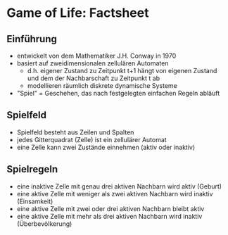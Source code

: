 # Game of Life: Factsheet

## Einführung

- entwickelt von dem Mathematiker J.H. Conway in 1970
- basiert auf zweidimensionalen zellulären Automaten
  - d.h. eigener Zustand zu Zeitpunkt t+1 hängt von eigenen Zustand und dem der Nachbarschaft zu Zeitpunkt t ab
  - modellieren räumlich diskrete dynamische Systeme
- "Spiel" = Geschehen, das nach festgelegten einfachen Regeln abläuft

## Spielfeld

- Spielfeld besteht aus Zeilen und Spalten
- jedes Gitterquadrat (Zelle) ist ein zellulärer Automat
- eine Zelle kann zwei Zustände einnehmen (aktiv oder inaktiv)

## Spielregeln
- eine inaktive Zelle mit genau drei aktiven Nachbarn wird aktiv (Geburt)
- eine aktive Zelle mit weniger als zwei aktiven Nachbarn wird inaktiv (Einsamkeit)
- eine aktive Zelle mit zwei oder drei aktiven Nachbarn bleibt aktiv
- eine aktive Zelle mit mehr als drei aktiven Nachbarn wird inaktiv (Überbevölkerung)



